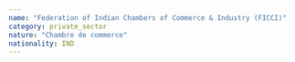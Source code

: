 ```yaml
---
name: "Federation of Indian Chambers of Commerce & Industry (FICCI)"
category: private_sector
nature: "Chambre de commerce"
nationality: IND
---
```

    